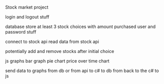 Stock market project

login and logout stuff

database
  store at least 3 stock choices with amount purchased
  user and password stuff

connect to stock api
read data from stock api

potentially add and remove stocks after initial choice

js graphs
  bar graph
  pie chart
  price over time chart

  send data to graphs from db
    or from api to c# to db from back to the c# to js
